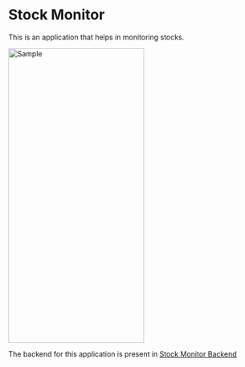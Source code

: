 # Stock Monitor
This is an application that helps in monitoring stocks.

<img src="https://github.com/aayusss2101/Stock_Monitor/blob/master/sample.gif" width="270" height="585" alt="Sample">

The backend for this application is present in <a href="https://github.com/aayusss2101/Stock_Monitor_Backend">Stock Monitor Backend</a>
